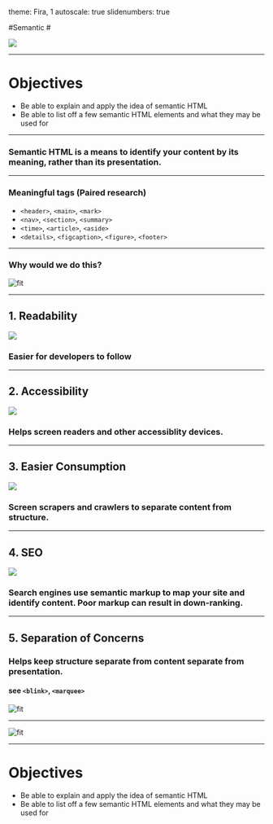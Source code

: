 theme: Fira, 1
autoscale: true
slidenumbers: true
<!-- @author: Pete Silva -->

#Semantic
#<HTML>

![](img/meaning.jpg)

---

# Objectives

- Be able to explain and apply the idea of semantic HTML
- Be able to list off a few semantic HTML elements and what they may be used for

---

### Semantic HTML is a means to identify your content by its meaning, rather than its presentation.

---

### Meaningful tags (Paired research)

- `<header>`, `<main>`, `<mark>`
- `<nav>`, `<section>`, `<summary>`
- `<time>`, `<article>`, `<aside>`
- `<details>`, `<figcaption>`, `<figure>`, `<footer>`

---

### Why would we do this?

![fit](img/yudo.jpg)

---

## 1. Readability
![](img/readable.png)

### Easier for developers to follow

---

## 2. Accessibility
![](img/access.jpg)

### Helps screen readers and other accessiblity devices.

---

## 3. Easier Consumption
![](img/cart.jpg)

### Screen scrapers and crawlers to separate content from structure.

---

## 4. SEO
![](http://seowebdirectory.co.uk/wp-content/uploads/2016/12/seowebdirectorybackground-1024x726.jpg)

### Search engines use semantic markup to map your site and identify content. Poor markup can result in down-ranking.

---

## 5. Separation of Concerns

### Helps keep structure separate from content separate from presentation.
#### see `<blink>`, `<marquee>`


![fit](img/concerns.jpg)

---

![fit](img/5086.HTML5PageLayout_2.jpg)

---

# Objectives

- Be able to explain and apply the idea of semantic HTML
- Be able to list off a few semantic HTML elements and what they may be used for
